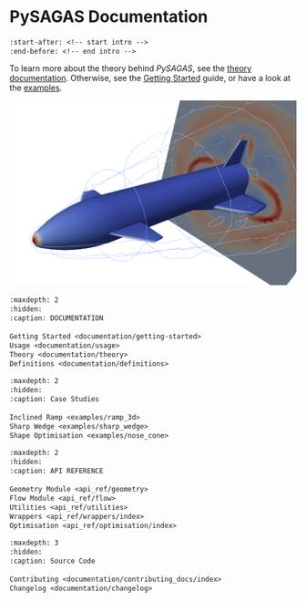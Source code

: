 # **PySAGAS** Documentation


```{include} ../../README.md
:start-after: <!-- start intro -->
:end-before: <!-- end intro -->
```

To learn more about the theory behind *PySAGAS*, see the 
[theory documentation](theory-docs). Otherwise, see the 
[Getting Started](documentation/getting-started) guide, 
or have a look at the [examples](examples/ramp_3d.md).

![ReFEX CFD](_static/refex-sim.png)


```{toctree}
:maxdepth: 2
:hidden:
:caption: DOCUMENTATION

Getting Started <documentation/getting-started>
Usage <documentation/usage>
Theory <documentation/theory>
Definitions <documentation/definitions>
```


```{toctree}
:maxdepth: 2
:hidden:
:caption: Case Studies

Inclined Ramp <examples/ramp_3d>
Sharp Wedge <examples/sharp_wedge>
Shape Optimisation <examples/nose_cone>
```


```{toctree}
:maxdepth: 2
:hidden:
:caption: API REFERENCE

Geometry Module <api_ref/geometry>
Flow Module <api_ref/flow>
Utilities <api_ref/utilities>
Wrappers <api_ref/wrappers/index>
Optimisation <api_ref/optimisation/index>
```


```{toctree}
:maxdepth: 3
:hidden:
:caption: Source Code

Contributing <documentation/contributing_docs/index>
Changelog <documentation/changelog>
```
